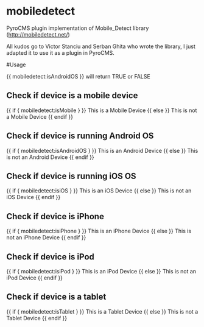 mobiledetect
============

PyroCMS plugin implementation of Mobile_Detect library (http://mobiledetect.net/)

All kudos go to Victor Stanciu and Serban Ghita who wrote the library, I just adapted it to use it as a plugin in PyroCMS.

#Usage

{{ mobiledetect:isAndroidOS }} will return TRUE or FALSE



## Check if device is a mobile device
{{ if { mobiledetect:isMobile } }}
This is a Mobile Device
{{ else }}
This is not a Mobile Device
{{ endif }}

## Check if device is running Android OS

{{ if { mobiledetect:isAndroidOS } }}
This is an Android Device
{{ else }}
This is not an Android Device
{{ endif }}

## Check if device is running iOS OS

{{ if { mobiledetect:isiOS } }}
This is an iOS Device
{{ else }}
This is not an iOS Device
{{ endif }}

## Check if device is iPhone

{{ if { mobiledetect:isiPhone } }}
This is an iPhone Device
{{ else }}
This is not an iPhone Device
{{ endif }}

## Check if device is iPod

{{ if { mobiledetect:isiPod } }}
This is an iPod Device
{{ else }}
This is not an iPod Device
{{ endif }}

## Check if device is a tablet
{{ if { mobiledetect:isTablet } }}
This is a Tablet Device
{{ else }}
This is not a Tablet Device
{{ endif }}